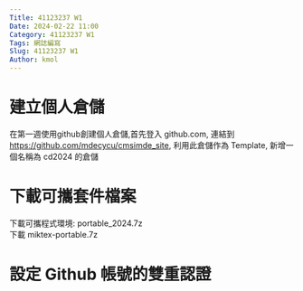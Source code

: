 ```yaml
---
Title: 41123237 W1
Date: 2024-02-22 11:00
Category: 41123237 W1
Tags: 網誌編寫
Slug: 41123237 W1
Author: kmol
---
```




<!-- PELICAN_END_SUMMARY -->

# 建立個人倉儲

在第一週使用github創建個人倉儲,首先登入 github.com, 連結到 https://github.com/mdecycu/cmsimde_site, 利用此倉儲作為 Template, 新增一個名稱為 cd2024 的倉儲

# 下載可攜套件檔案

下載可攜程式環境: portable_2024.7z <br>
下載 miktex-portable.7z <br>

# 設定 Github 帳號的雙重認證
